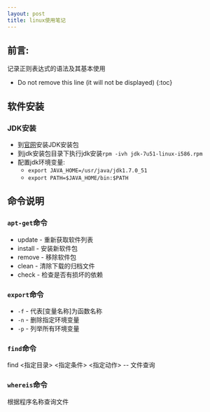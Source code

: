 ```yaml
---
layout: post
title: linux使用笔记
---
```


## 前言:
记录正则表达式的语法及其基本使用

* Do not remove this line (it will not be displayed)
{:toc}

## 软件安装
### JDK安装

* 到[官网](http://www.oracle.com/technetwork/java/javase/downloads)安装JDK安装包
* 到jdk安装包目录下执行jdk安装`rpm -ivh jdk-7u51-linux-i586.rpm`
* 配置jdk环境变量:
  * `export JAVA_HOME=/usr/java/jdk1.7.0_51`
  * `export PATH=$JAVA_HOME/bin:$PATH`

## 命令说明
### `apt-get`命令

- update - 重新获取软件列表
- install - 安装新软件包
- remove - 移除软件包
- clean - 清除下载的归档文件
- check - 检查是否有损坏的依赖

### `export`命令

- `-f` - 代表[变量名称]为函数名称
- `-n` - 删除指定环境变量
- `-p` - 列举所有环境变量

### `find`命令

find <指定目录> <指定条件> <指定动作> -- 文件查询

### `whereis`命令

根据程序名称查询文件
